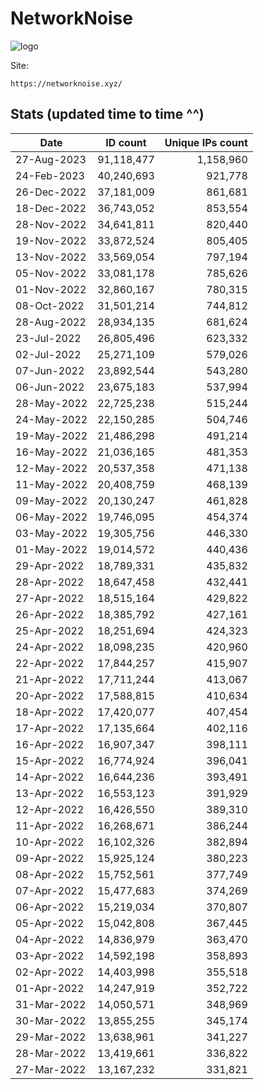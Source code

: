 # NetworkNoise

![logo](https://i.imgur.com/BxUVnnM.png)

Site:
```
https://networknoise.xyz/
```
Stats (updated time to time ^^)
----

Date|ID count|Unique IPs count|
|---|---|--:|
27-Aug-2023|91,118,477|1,158,960
24-Feb-2023|40,240,693|921,778
26-Dec-2022|37,181,009|861,681
18-Dec-2022|36,743,052|853,554
28-Nov-2022|34,641,811|820,440
19-Nov-2022|33,872,524|805,405
13-Nov-2022|33,569,054|797,194
05-Nov-2022|33,081,178|785,626
01-Nov-2022|32,860,167|780,315
08-Oct-2022|31,501,214|744,812
28-Aug-2022|28,934,135|681,624
23-Jul-2022|26,805,496|623,332
02-Jul-2022|25,271,109|579,026
07-Jun-2022|23,892,544|543,280
06-Jun-2022|23,675,183|537,994
28-May-2022|22,725,238|515,244
24-May-2022|22,150,285|504,746
19-May-2022|21,486,298|491,214
16-May-2022|21,036,165|481,353
12-May-2022|20,537,358|471,138
11-May-2022|20,408,759|468,139
09-May-2022|20,130,247|461,828
06-May-2022|19,746,095|454,374
03-May-2022|19,305,756|446,330
01-May-2022|19,014,572|440,436
29-Apr-2022|18,789,331|435,832
28-Apr-2022|18,647,458|432,441
27-Apr-2022|18,515,164|429,822
26-Apr-2022|18,385,792|427,161
25-Apr-2022|18,251,694|424,323
24-Apr-2022|18,098,235|420,960
22-Apr-2022|17,844,257|415,907
21-Apr-2022|17,711,244|413,067
20-Apr-2022|17,588,815|410,634
18-Apr-2022|17,420,077|407,454
17-Apr-2022|17,135,664|402,116
16-Apr-2022|16,907,347|398,111
15-Apr-2022|16,774,924|396,041
14-Apr-2022|16,644,236|393,491
13-Apr-2022|16,553,123|391,929
12-Apr-2022|16,426,550|389,310
11-Apr-2022|16,268,671|386,244
10-Apr-2022|16,102,326|382,894
09-Apr-2022|15,925,124|380,223
08-Apr-2022|15,752,561|377,749
07-Apr-2022|15,477,683|374,269
06-Apr-2022|15,219,034|370,807
05-Apr-2022|15,042,808|367,445
04-Apr-2022|14,836,979|363,470
03-Apr-2022|14,592,198|358,893
02-Apr-2022|14,403,998|355,518
01-Apr-2022|14,247,919|352,722
31-Mar-2022|14,050,571|348,969
30-Mar-2022|13,855,255|345,174
29-Mar-2022|13,638,961|341,227
28-Mar-2022|13,419,661|336,822
27-Mar-2022|13,167,232|331,821

